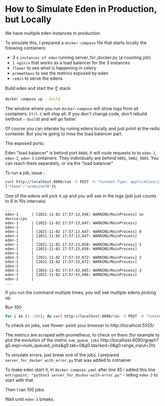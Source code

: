 # How to Simulate Eden in Production, but Locally

We have multiple eden instances in production.

To simulate this, I prepared a `docker-compose` file that starts locally the folowing containers:

- 3 x `instances of eden` running server_for_docker.py (a counting job)
- `1 nginix` that works as a load balancer for the 3 instances
- `flower` to see what is happening in celery
- `prometheus` to see the metrics exposed by eden
- `redis` to serve the edens

Build eden and start the :point_up: stack:

```bash
docker compose up --build
```

The window where you run `docker-compose` will show logs from all containers. `Ctrl-C` will stop all. If you don't change code, don't rebuild (without `--build`) and will go faster

Of course you can interate by runing edens locally and just point at the redis container. But you're going to miss the load balancer part.

The exposed ports:

Eden "load balancer" is behind port `8080`, it will route requests to to `eden-1`, `eden-2`, `eden-3` containers. They individually are behind `5001`, `5002`, `5003`. You can reach them separately, or via the "load balancer"

To run a job, issue :

```bash
curl http://localhost:8080/run -X POST -H "Content-Type: application/json" -d "{}"
{"token":"uze0zznw78"}%
```

One of the edens will pick it up and you will see in the logs (job just counts to 6 in 10s intervals)

```
...
eden-1      | [2021-11-02 17:57:13,646: WARNING/MainProcess] on device:cpu
eden-1      | [2021-11-02 17:57:13,647: WARNING/MainProcess]
eden-1      |
eden-1      | [2021-11-02 17:57:13,647: WARNING/MainProcess] 0
eden-1      | [2021-11-02 17:57:13,647: WARNING/MainProcess]
eden-1      |
eden-1      | [2021-11-02 17:57:23,658: WARNING/MainProcess] 1
eden-1      | [2021-11-02 17:57:23,658: WARNING/MainProcess]
eden-1      |
eden-1      | [2021-11-02 17:57:33,672: WARNING/MainProcess] 2
eden-1      | [2021-11-02 17:57:33,672: WARNING/MainProcess]
eden-1      |
eden-1      | [2021-11-02 17:57:43,685: WARNING/MainProcess] 3
eden-1      | [2021-11-02 17:57:43,686: WARNING/MainProcess]
eden-1      |
...
```

If you run the command multiple times, you will see multiple edens picking up.

Run 100

```bash
for i in {1..100}; do curl http://localhost:8080/run -X POST -H "Content-Type: application/json" -d "{}"; done
```

To check on jobs, use flower: point your browser to http://localhost:5555/

The metrics are scraped with prometheus, to check on them (for example to plot the evolution of the metric `num_queue_jobs` http://localhost:9090/graph?g0.expr=num_queued_jobs&g0.tab=0&g0.stacked=0&g0.range_input=2h)

To simulate errors, just break one of the jobs. I prepared `server_for_docker_with_error.py` that was added to cotnainer

To make eden start it, in `docker-compose.yaml` after line 45 i added this line ` entrypoint: "python3 server_for_docker-with-error.py"` - telling `eden-3` to start with that.

Then I ran 100 jobs.

Wait until `eden-3` breaks.
